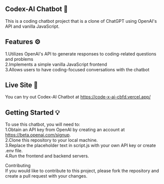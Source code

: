 **Codex-AI Chatbot** :robot:
--
This is a coding chatbot project that is a clone of ChatGPT using OpenAI's API and vanilla JavaScript.  

Features :gear:  
--
1.Utilizes OpenAI's API to generate responses to coding-related questions and problems  
2.Implements a simple vanilla JavaScript frontend  
3.Allows users to have coding-focused conversations with the chatbot   

Live Site :rocket:  
--
You can try out Codex-AI Chatbot at https://code-x-ai-cbfd.vercel.app/  

Getting Started :bulb:  
--
To use this chatbot, you will need to:  
1.Obtain an API key from OpenAI by creating an account at https://beta.openai.com/signup.  
2.Clone this repository to your local machine.  
3.Replace the placeholder text in script.js with your own API key or create .env file.  
4.Run the frontend and backend servers.  

Contributing  
If you would like to contribute to this project, please fork the repository and create a pull request with your changes.
